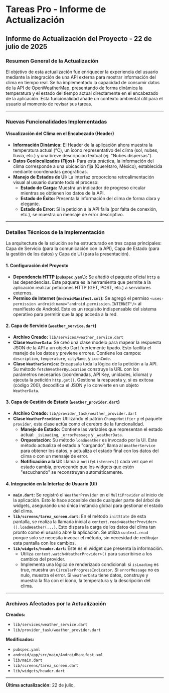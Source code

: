 # Tareas Pro - Informe de Actualización

## Informe de Actualización del Proyecto - 22 de julio de 2025

### Resumen General de la Actualización
El objetivo de esta actualización fue enriquecer la experiencia del usuario mediante la integración de una API externa para mostrar información del clima en tiempo real. Se ha implementado la capacidad de consumir datos de la API de OpenWeatherMap, presentando de forma dinámica la temperatura y el estado del tiempo actual directamente en el encabezado de la aplicación. Esta funcionalidad añade un contexto ambiental útil para el usuario al momento de revisar sus tareas.

---

### Nuevas Funcionalidades Implementadas

#### Visualización del Clima en el Encabezado (Header)
- **Información Dinámica:** El Header de la aplicación ahora muestra la temperatura actual (°C), un ícono representativo del clima (sol, nubes, lluvia, etc.) y una breve descripción textual (ej. "Nubes dispersas").
- **Datos Geolocalizados (Fijos):** Para esta práctica, la información del clima corresponde a una ubicación fija (Querétaro, México), establecida mediante coordenadas geográficas.
- **Manejo de Estados de UI:** La interfaz proporciona retroalimentación visual al usuario durante todo el proceso:
  - **Estado de Carga:** Muestra un indicador de progreso circular mientras se obtienen los datos de la API.
  - **Estado de Éxito:** Presenta la información del clima de forma clara y elegante.
  - **Estado de Error:** Si la petición a la API falla (por falta de conexión, etc.), se muestra un mensaje de error descriptivo.

---

### Detalles Técnicos de la Implementación

La arquitectura de la solución se ha estructurado en tres capas principales: Capa de Servicio (para la comunicación con la API), Capa de Estado (para la gestión de los datos) y Capa de UI (para la presentación).

#### 1. Configuración del Proyecto
- **Dependencia HTTP (`pubspec.yaml`):** Se añadió el paquete oficial `http` a las dependencias. Este paquete es la herramienta que permite a la aplicación realizar peticiones HTTP (GET, POST, etc.) a servidores externos.
- **Permiso de Internet (`AndroidManifest.xml`):** Se agregó el permiso `<uses-permission android:name="android.permission.INTERNET"/>` al manifiesto de Android. Este es un requisito indispensable del sistema operativo para permitir que la app acceda a la red.

#### 2. Capa de Servicio (`weather_service.dart`)
- **Archivo Creado:** `lib/services/weather_service.dart`
- **Clase `WeatherData`:** Se creó una clase modelo para mapear la respuesta JSON de la API a un objeto Dart fuertemente tipado. Esto facilita el manejo de los datos y previene errores. Contiene los campos: `description`, `temperature`, `cityName`, y `iconCode`.
- **Clase `WeatherService`:** Encapsula toda la lógica de la petición a la API. Su método `fetchWeatherByLocation` construye la URL con los parámetros necesarios (coordenadas, API Key, unidades, idioma) y ejecuta la petición `http.get()`. Gestiona la respuesta y, si es exitosa (código 200), decodifica el JSON y lo convierte en un objeto `WeatherData`.

#### 3. Capa de Gestión de Estado (`weather_provider.dart`)
- **Archivo Creado:** `lib/provider_task/weather_provider.dart`
- **Clase `WeatherProvider`:** Utilizando el patrón `ChangeNotifier` y el paquete `provider`, esta clase actúa como el cerebro de la funcionalidad.
  - **Manejo de Estado:** Contiene las variables que representan el estado actual: `_isLoading`, `_errorMessage` y `_weatherData`.
  - **Orquestación:** Su método `loadWeather` es invocado por la UI. Este método actualiza el estado a "cargando", llama al `WeatherService` para obtener los datos, y actualiza el estado final con los datos del clima o con un mensaje de error.
  - **Notificación a la UI:** Llama a `notifyListeners()` cada vez que el estado cambia, provocando que los widgets que estén "escuchando" se reconstruyan automáticamente.

#### 4. Integración en la Interfaz de Usuario (UI)
- **`main.dart`:** Se registró el `WeatherProvider` en el `MultiProvider` al inicio de la aplicación. Esto lo hace accesible desde cualquier parte del árbol de widgets, asegurando una única instancia global para gestionar el estado del clima.
- **`lib/screens/tarea_screen.dart`:** En el método `initState` de esta pantalla, se realiza la llamada inicial a `context.read<WeatherProvider>().loadWeather(...)`. Esto dispara la carga de los datos del clima tan pronto como el usuario abre la aplicación. Se utiliza `context.read` porque solo se necesita invocar el método, sin necesidad de redibujar esta pantalla con los cambios.
- **`lib/widgets/header.dart`:** Este es el widget que presenta la información.
  - Utiliza `context.watch<WeatherProvider>()` para suscribirse a los cambios del provider.
  - Implementa una lógica de renderizado condicional: si `isLoading` es true, muestra un `CircularProgressIndicator`. Si `errorMessage` no es nulo, muestra el error. Si `weatherData` tiene datos, construye y muestra la fila con el ícono, la temperatura y la descripción del clima.

---

### Archivos Afectados por la Actualización

**Creados:**
- `lib/services/weather_service.dart`
- `lib/provider_task/weather_provider.dart`

**Modificados:**
- `pubspec.yaml`
- `android/app/src/main/AndroidManifest.xml`
- `lib/main.dart`
- `lib/screens/tarea_screen.dart`
- `lib/widgets/header.dart`

---

**Última actualización:** 22 de julio,